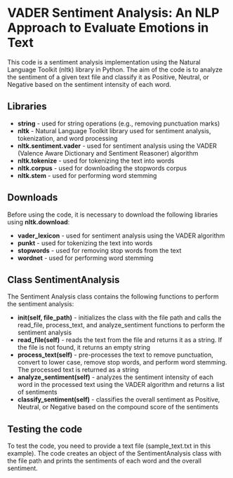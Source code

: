 # VADER Sentiment Analysis: An NLP Approach to Evaluate Emotions in Text

This code is a sentiment analysis implementation using the Natural Language Toolkit (nltk) library in Python. The aim of the code is to analyze the sentiment of a given text file and classify it as Positive, Neutral, or Negative based on the sentiment intensity of each word.

## Libraries
- **string** - used for string operations (e.g., removing punctuation marks)    
- **nltk** - Natural Language Toolkit library used for sentiment analysis, tokenization, and word processing   
- **nltk.sentiment.vader** - used for sentiment analysis using the VADER (Valence Aware Dictionary and Sentiment Reasoner) algorithm   
- **nltk.tokenize** - used for tokenizing the text into words   
- **nltk.corpus** - used for downloading the stopwords corpus   
- **nltk.stem** - used for performing word stemming   

## Downloads
Before using the code, it is necessary to download the following libraries using **nltk.download**:  
 
- **vader_lexicon** - used for sentiment analysis using the VADER algorithm   
- **punkt** - used for tokenizing the text into words    
- **stopwords** - used for removing stop words from the text   
- **wordnet** - used for performing word stemming    

## Class SentimentAnalysis

The Sentiment Analysis class contains the following functions to perform the sentiment analysis:   

- **__init__(self, file_path)** - initializes the class with the file path and calls the read_file, process_text, and analyze_sentiment functions to perform the sentiment analysis   
- **read_file(self)** - reads the text from the file and returns it as a string. If the file is not found, it returns an empty string   
- **process_text(self)** - pre-processes the text to remove punctuation, convert to lower case, remove stop words, and perform word stemming. The processed text is returned as a string   
- **analyze_sentiment(self)** - analyzes the sentiment intensity of each word in the processed text using the VADER algorithm and returns a list of sentiments   
- **classify_sentiment(self)** - classifies the overall sentiment as Positive, Neutral, or Negative based on the compound score of the sentiments   

## Testing the code

To test the code, you need to provide a text file (sample_text.txt in this example). The code creates an object of the SentimentAnalysis class with the file path and prints the sentiments of each word and the overall sentiment.   
